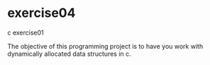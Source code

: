 exercise04
==========

c exercise01

The objective of this programming project is to have you work with dynamically allocated data structures in c.

